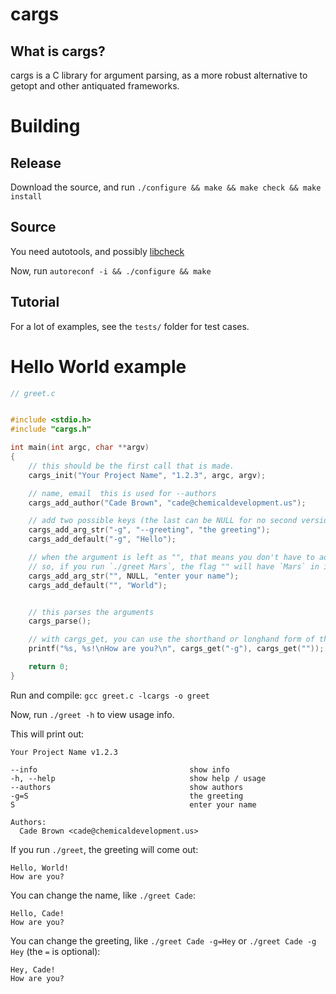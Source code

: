 # cargs

## What is cargs?

cargs is a C library for argument parsing, as a more robust alternative to getopt and other antiquated frameworks.

# Building

## Release

Download the source, and run `./configure && make && make check && make install`

## Source

You need autotools, and possibly [libcheck](https://libcheck.github.io/check/web/install.html)

Now, run `autoreconf -i && ./configure && make`


## Tutorial


For a lot of examples, see the `tests/` folder for test cases.

# Hello World example

``` c
// greet.c


#include <stdio.h>
#include "cargs.h"

int main(int argc, char **argv)
{
    // this should be the first call that is made.
    cargs_init("Your Project Name", "1.2.3", argc, argv);

    // name, email  this is used for --authors
    cargs_add_author("Cade Brown", "cade@chemicaldevelopment.us");

    // add two possible keys (the last can be NULL for no second version)
    cargs_add_arg_str("-g", "--greeting", "the greeting");
    cargs_add_default("-g", "Hello");

    // when the argument is left as "", that means you don't have to add any prefix.
    // so, if you run `./greet Mars`, the flag "" will have `Mars` in it
    cargs_add_arg_str("", NULL, "enter your name");
    cargs_add_default("", "World");


    // this parses the arguments
    cargs_parse();

    // with cargs_get, you can use the shorthand or longhand form of the argument
    printf("%s, %s!\nHow are you?\n", cargs_get("-g"), cargs_get(""));

    return 0;
}
```

Run and compile: `gcc greet.c -lcargs -o greet`

Now, run `./greet -h` to view usage info.

This will print out:

```
Your Project Name v1.2.3

--info                                  show info
-h, --help                              show help / usage
--authors                               show authors
-g=S                                    the greeting
S                                       enter your name

Authors:
  Cade Brown <cade@chemicaldevelopment.us>
```

If you run `./greet`, the greeting will come out:

```
Hello, World!
How are you?
```

You can change the name, like `./greet Cade`:

```
Hello, Cade!
How are you?
```

You can change the greeting, like `./greet Cade -g=Hey` or `./greet Cade -g Hey` (the `=` is optional):

```
Hey, Cade!
How are you?
```


